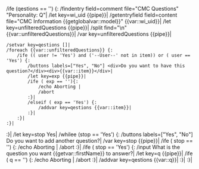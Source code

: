 /ife (qestions == '') {: 
	/findentry field=comment file="CMC Questions" "Personality: Q"|
	/let key=wi_uid {{pipe}}|
	/getentryfield field=content file="CMC Information {{getglobalvar::model}}" {{var::wi_uid}}|
	/let key=unfilteredQuestions {{pipe}}|
	/split find="\n" {{var::unfilteredQuestions}}|
	/var key=unfilteredQuestions {{pipe}}|


	/setvar key=qestions []|
	/foreach {{var::unfilteredQuestions}} {:
		/ife (( user != 'Yes') and ('--User--' not in item)) or ( user == 'Yes') {:
			/buttons labels=["Yes", "No"] <div>Do you want to have this question?</div><div>{{var::item}}</div>|
			/let key=exp {{pipe}}|
			/ife ( exp == ''){:
				/echo Aborting |
				/abort
			:}|
			/elseif ( exp == 'Yes') {:
				/addvar key=qestions {{var::item}}|
			:}|
		:}| 
	:}|
:}|
/let key=stop Yes|
/whilee (stop == 'Yes') {:
	/buttons labels=["Yes", "No"] Do you want to add another question?|
	/var key=stop {{pipe}}|
	/ife ( stop == '') {:
		/echo Aborting |
		/abort
	:}|
	/ife ( stop == 'Yes') {:
		/input What is the question you want {{getvar::firstName}} to answer?|
		/let key=q {{pipe}}|
		/ife ( q == '') {:
			/echo Aborting |
			/abort
		:}|
		/addvar key=qestions {{var::q}}|
	:}|
:}|